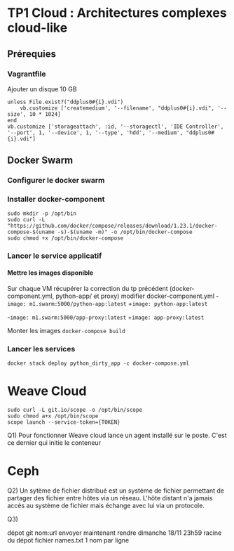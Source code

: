 # TP1 Cloud : Architectures complexes cloud-like
## Prérequies
### Vagrantfile
Ajouter un disque 10 GB
```
unless File.exist?("ddplus0#{i}.vdi")
    vb.customize ['createmedium', '--filename', "ddplus0#{i}.vdi", '--size', 10 * 1024]
end
vb.customize ['storageattach', :id, '--storagectl', 'IDE Controller', '--port', 1, '--device', 1, '--type', 'hdd', '--medium', "ddplus0#{i}.vdi"]
```
## Docker Swarm
### Configurer le docker swarm
### Installer docker-component
```
sudo mkdir -p /opt/bin
sudo curl -L "https://github.com/docker/compose/releases/download/1.23.1/docker-compose-$(uname -s)-$(uname -m)" -o /opt/bin/docker-compose
sudo chmod +x /opt/bin/docker-compose
```
### Lancer le service applicatif
#### Mettre les images disponible
Sur chaque VM récupérer la correction du tp précédent (docker-component.yml, python-app/ et proxy)
modifier docker-component.yml
-`image: m1.swarm:5000/python-app:latest`
+`image: python-app:latest`

-`image: m1.swarm:5000/app-proxy:latest`
+`image: app-proxy:latest`

Monter les images
`docker-compose build`
### Lancer les services
`docker stack deploy python_dirty_app -c docker-compose.yml`
# Weave Cloud
```
sudo curl -L git.io/scope -o /opt/bin/scope
sudo chmod a+x /opt/bin/scope
scope launch --service-token={TOKEN}
```
Q1) Pour fonctionner Weave cloud lance un agent installé sur le poste. C'est ce dernier qui initie le conteneur 
# Ceph
Q2) Un sytème de fichier distribué est un système de fichier permettant de partager des fichier entre hôtes via un réseau. L'hôte distant n'a jamais accès au système de fichier mais échange avec lui via un protocole.

Q3)


dépot git
nom:url envoyer maintenant
rendre dimanche 18/11 23h59
racine du dépot fichier 
	names.txt
		1 nom par ligne
